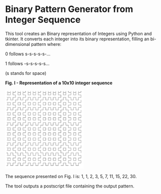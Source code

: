 # Binary Pattern Generator from Integer Sequence
This tool creates an Binary representation of Integers using Python and tkinter. It converts each integer into its binary representation, filling an bi-dimensional pattern where:

0 follows s-s-s-s-s-...

1 follows -s-s-s-s-s...

(s stands for space)

**Fig. I - Representation of a 10x10 integer sequence**

<img src="10x10_example.png" width="50%" height="50%">

The sequence presented on Fig. I is: 1, 1, 2, 3, 5, 7, 11, 15, 22, 30.

The tool outputs a postscript file containing the output pattern.
